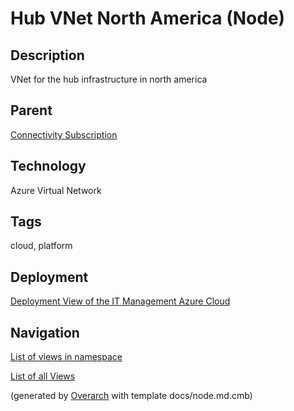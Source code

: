 
# Hub VNet North America (Node)
## Description
VNet for the hub infrastructure in north america

## Parent
[Connectivity Subscription](../../../mybank/it-management/azure/connectivity-subscription.md)

## Technology
Azure Virtual Network

## Tags
cloud, platform


## Deployment
[Deployment View of the IT Management Azure Cloud](../../../mybank/it-management/azure/deployment-view.md)


## Navigation
[List of views in namespace](./views-in-namespace.md)

[List of all Views](../../../views.md)


(generated by [Overarch](https://github.com/soulspace-org/overarch) with template docs/node.md.cmb)
